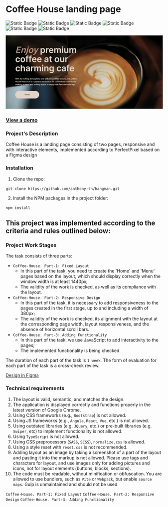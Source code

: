 # Coffee House landing page

![Static Badge](https://img.shields.io/badge/JavaScript-323330?style=flat&logo=javascript&logoColor=F7DF1E) ![Static Badge](https://img.shields.io/badge/Sass-CC6699?logo=sass&logoColor=white) ![Static Badge](https://img.shields.io/badge/webpack5-gray?logo=webpack) ![Static Badge](https://img.shields.io/badge/HTML5-E34F26?style=flat&logo=html5&logoColor=white) ![Static Badge](https://img.shields.io/badge/Figma-orange?logo=figma&logoColor=white) ![Static Badge](https://img.shields.io/badge/PerfectPixel-blue) 

![screenshot](./src/assets/img/readme.webp "project preview")

### [View a demo](https://anthony-th.github.io/coffee-house/ "live demo")

### Project's Description
Coffee House is a landing page consisting of two pages, responsive and with interactive elements, implemented according to PerfectPixel based on a Figma design

### Installation
1. Clone the repo:
```console
git clone https://github.com/anthony-th/hangman.git
```
2. Install the NPM packages in the project folder:
```console
npm install
```

## This project was implemented according to the criteria and rules outlined below:

### Project Work Stages
The task consists of three parts:

- `Coffee-House. Part-1: Fixed Layout`
    - In this part of the task, you need to create the 'Home' and 'Menu' pages based on the layout, which should display correctly when the window width is at least 1440px;
    - The validity of the work is checked, as well as its compliance with the layout.
- `Coffee-House. Part-2: Responsive Design`
    - In this part of the task, it is necessary to add responsiveness to the pages created in the first stage, up to and including a width of 380px;
    - The validity of the work is checked, its alignment with the layout at the corresponding page width, layout responsiveness, and the absence of horizontal scroll bars.
- `Coffee-House. Part-3: Adding Functionality`
    - In this part of the task, we use JavaScript to add interactivity to the pages;
    - The implemented functionality is being checked.

The duration of each part of the task is `1 week`.
The form of evaluation for each part of the task is a cross-check review.

[Design in Figma](https://www.figma.com/file/SAoBmuOqTfguehdT4IFRxQ/Coffee-House?type=design&node-id=0-1&mode=design&t=qis81E9Ovgx47eVl-0)

### Technical requirements
1. The layout is valid, semantic, and matches the design.
2. The application is displayed correctly and functions properly in the latest version of Google Chrome.
3. Using CSS frameworks (e.g., `Bootstrap`) is not allowed.
4. Using JS frameworks (e.g., `Angula`, `React`, `Vue`, etc.) is not allowed.
5. Using outdated libraries (e.g. `JQuery`, etc.) or pre-built libraries (e.g. `Swiper`, etc) to implement functionality is not allowed.
6. Using `TypeScript` is not allowed.
7. Using CSS preprocessors (`SASS`, `SCSS`), `normalize.css` is allowed.
8. Using a style reset with `reset.css` is not recommended.
9. Adding layout as an image by taking a screenshot of a part of the layout and pasting it into the markup is not allowed. Please use tags and characters for layout, and use images only for adding pictures and icons, not for layout elements (buttons, blocks, sections).
10. The code must be readable, without minification or obfuscation. You are allowed to use bundlers, such as `Vite` or `Webpack`, but enable `source maps`. Gulp is unmaintained and should not be used.


`Coffee-House. Part-1: Fixed Layout`
`Coffee-House. Part-2: Responsive Design`
`Coffee-House. Part-3: Adding Functionality`
